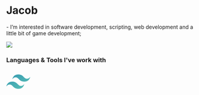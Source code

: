 <h1>Jacob</h1>
- I’m interested in software development, scripting, web development and a little bit of game development;

![](https://leetcard.jacoblin.cool/jsacob?border=0&radius=20) 

<h3>Languages & Tools I've work with</h3>

<svg xmlns="http://www.w3.org/2000/svg" width="64" height="64">
    <defs>
        <linearGradient x1="0" y1="-21.333" y2="85.333" id="A" x2="64" gradientUnits="userSpaceOnUse">
            <stop stop-color="#2383ae" offset="0%"/>
            <stop stop-color="#6dd7b9" offset="100%"/>
        </linearGradient>
    </defs>
    <path d="M16 25.6c2.133-8.533 7.467-12.8 16-12.8 12.8 0 14.4 9.6 20.8 11.2 4.267 1.067 8-.533 11.2-4.8C61.867 27.733 56.533 32 48 32c-12.8 0-14.4-9.6-20.8-11.2-4.267-1.067-8 .533-11.2 4.8zM0 44.8C2.133 36.267 7.467 32 16 32c12.8 0 14.4 9.6 20.8 11.2 4.267 1.067 8-.533 11.2-4.8-2.133 8.533-7.467 12.8-16 12.8-12.8 0-14.4-9.6-20.8-11.2-4.267-1.067-8 .533-11.2 4.8z" fill="url(#A)" fill-rule="evenodd"/>
</svg>
